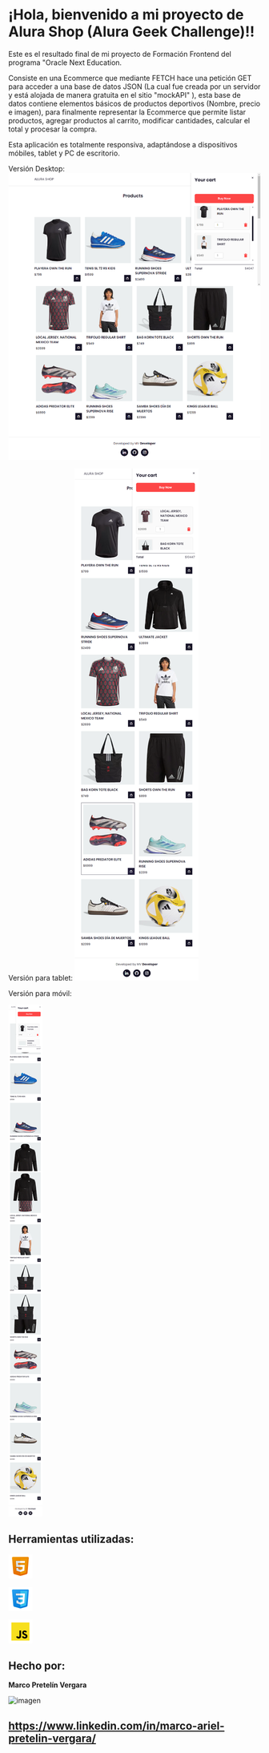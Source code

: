 # ¡Hola, bienvenido a mi proyecto de Alura Shop (Alura Geek Challenge)!!

Este es el resultado final de mi proyecto de Formación Frontend del programa "Oracle Next Education.

Consiste en una Ecommerce que mediante FETCH hace una petición GET para acceder a una base de datos JSON (La cual fue creada por un servidor y está alojada de manera gratuita en el sitio "mockAPI" ), esta base de datos contiene elementos básicos de productos deportivos (Nombre, precio e imagen), para finalmente representar la Ecommerce que permite listar productos, agregar productos al carrito, modificar cantidades, calcular el total y procesar la compra. 

Esta aplicación es totalmente responsiva, adaptándose a dispositivos móbiles, tablet y PC de escritorio.


Versión Desktop:
![imagen](assets/screenshots/desktop.png)


Versión para tablet:
![imagen](assets/screenshots/tablet.png)

Versión para móvil:

![imagen](assets/screenshots/mobile.png)


## Herramientas utilizadas:

 ![imagen](assets/img/html5_icon-2.png)

 ![imagen](assets/img/css3_icon.png)

 ![imagen](assets/img/js_icon-2.png)



## Hecho por:

**Marco Pretelín Vergara**

![imagen](assets/linkedin.png)
 ## https://www.linkedin.com/in/marco-ariel-pretelin-vergara/